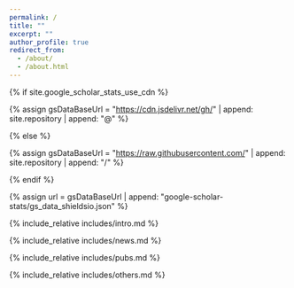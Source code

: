 ```yaml
---
permalink: /
title: ""
excerpt: ""
author_profile: true
redirect_from: 
  - /about/
  - /about.html
---
```



{% if site.google_scholar_stats_use_cdn %}

{% assign gsDataBaseUrl = "https://cdn.jsdelivr.net/gh/" | append: site.repository | append: "@" %}

{% else %}

{% assign gsDataBaseUrl = "https://raw.githubusercontent.com/" | append: site.repository | append: "/" %}

{% endif %}

{% assign url = gsDataBaseUrl | append: "google-scholar-stats/gs_data_shieldsio.json" %}

<span class='anchor' id='about-me'></span>
{% include_relative includes/intro.md %}

{% include_relative includes/news.md %}


{% include_relative includes/pubs.md %}


{% include_relative includes/others.md %}


